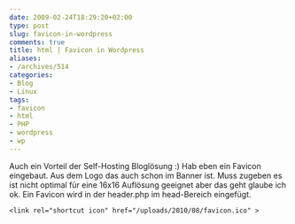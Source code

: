 ```yaml
---
date: 2009-02-24T18:29:20+02:00
type: post
slug: favicon-in-wordpress
comments: true
title: html | Favicon in Wordpress
aliases:
- /archives/514
categories:
- Blog
- Linux
tags:
- favicon
- html
- PHP
- wordpress
- wp
---
```


Auch ein Vorteil der Self-Hosting Bloglösung :) Hab eben ein Favicon
eingebaut. Aus dem Logo das auch schon im Banner ist. Muss zugeben es ist
nicht optimal für eine 16x16 Auflösung geeignet aber das geht glaube ich
ok. Ein Favicon wird in der header.php im head-Bereich eingefügt.

```
<link rel="shortcut icon" href="/uploads/2010/08/favicon.ico" >
```
